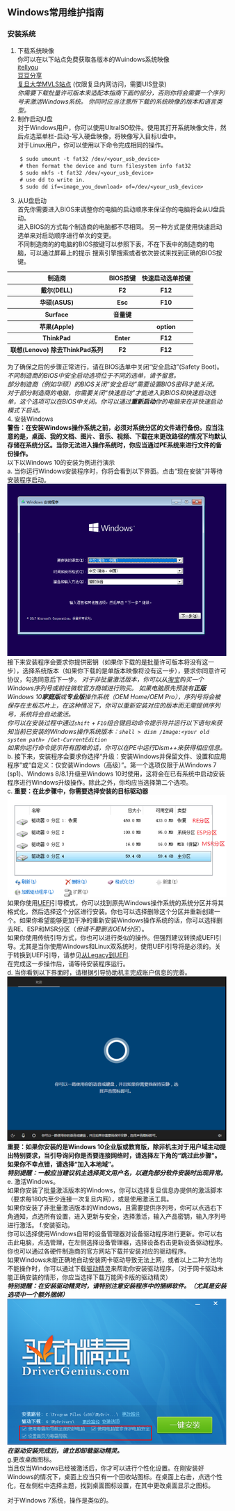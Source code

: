 ## Windows常用维护指南


### 安装系统
1. 下载系统映像  
你可以在以下站点免费获取各版本的Wuindows系统映像  
[itellyou](https://msdn.itellyou.cn/)  
[豆豆分享](https://www.iruanmi.com/msdn/)  
[复旦大学MVLS站点](http://mvls.fudan.edu.cn) (仅限复旦内网访问，需要UIS登录)   
*你需要下载批量许可版本来适配本指南下面的部分，否则你将会需要一个序列号来激活Windows系统。*
*你同时应当注意所下载的系统映像的版本和语言类型。*  
2. 制作启动U盘  
对于Windows用户，你可以使用UltraISO软件。使用其打开系统映像文件，然后点选菜单栏-启动-写入硬盘映像，将映像写入目标U盘中。  
对于Linux用户，你可以使用以下命令完成相同的操作。  
```shell  # umount the device before format.
	$ sudo umount -t fat32 /dev/<your_usb_device>
	# then format the device and turn filesystem info fat32
	$ sudo mkfs -t fat32 /dev/<your_usb_device>
	# use dd to write in.
	$ sudo dd if=<image_you_download> of=/dev/<your_usb_device>
```  
3. 从U盘启动	
首先你需要进入BIOS来调整你的电脑的启动顺序来保证你的电脑将会从U盘启动。  
进入BIOS的方式每个制造商的电脑都不尽相同。	
另一种方式是使用快速启动选单来对启动顺序进行单次的变更。	
不同制造商的的电脑的BIOS按键可以参照下表，不在下表中的制造商的电脑，可以通过屏幕上的提示
搜索引擎搜索或者依次尝试来找到正确的BIOS按键。
<table>
        <tr>
        <th>制造商</th>
        <th>BIOS按键</th>
        <th>快速启动选单按键</th>
        </tr>
        <tr><th>戴尔(DELL)</th><th>F2</th><th>F12</th></tr>
        <tr><th>华硕(ASUS)</th><th>Esc</th><th>F10</th></tr>
        <tr><th>Surface</th><th>音量键</th><th>
        <tr><th>苹果(Apple)</th><th></th><th>option</th></tr>
        <tr><th>ThinkPad</th><th>Enter</th><th>F12</th></tr>
        <tr><th>联想(Lenovo) 除去ThinkPad系列</th><th>F2</th><th>F12</th></tr>
    </table>
    
为了确保之后的步骤正常进行，请在BIOS选单中关闭“安全启动”(Safety Boot)。	
*不同制造商的BIOS中安全启动选项位于不同的选单，请予留意。*	
*部分制造商（例如华硕）的BIOS关闭“安全启动”需要设置BIOS密码才能关闭。*	
*对于部分制造商的电脑，你需要关闭“快速启动”才能进入到BIOS和快速启动选单，这个选项可以在BIOS中关闭。你可以通过<b>重新启动</b>你的电脑来在非快速启动模式下启动。*	
4. 安装Windows	
**警告：在安装Windows操作系统之前，必须对系统分区的文件进行备份。应当注意的是，桌面、我的文档、图片、音乐、视频、下载在未更改路径的情况下均默认存储在系统分区。当你无法进入操作系统时，你应当通过PE系统来进行文件的备份操作。**		
以下以Windows 10的安装为例进行演示	
a. 当你运行Windows安装程序时，你将会看到以下界面。点击“现在安装”并等待安装程序启动。	
![](image/welcome.png)	
接下来安装程序会要求你提供密钥（如果你下载的是批量许可版本将没有这一步），选择系统版本（如果你下载的是单版本映像将没有这一步），要求你同意许可协议，勾选同意后下一步。	
*对于非批量激活版本，你可以从[淘宝](http://www.taobao.com)购买一个Windows序列号或前往微软官方商城进行购买。*	
*如果电脑原先预装有<b>正版</b>Windows 10<b>家庭版</b>或<b>专业版</b>操作系统（OEM Home/OEM Pro），序列号将会被保存在主板芯片上，在这种情况下，你可以重新安装对应的版本而无需提供序列号，系统将会自动激活。*	
*你可以在安装过程中通过`shift` + `F10`组合键启动命令提示符并运行以下语句来获知当前已安装的Windows操作系统版本：```shell
        > dism /Image:<your old system path> /Get-CurrentEdition
    ```*	
*如果你运行命令提示符有困难的话，你可以在PE中运行Dism++来获得相应信息。*	
b. 接下来，安装程序会要求你选择“升级：安装Windows并保留文件、设置和应用程序”或“自定义：仅安装Windows（高级）”。第一个选项仅限于从Windows 7 (sp1)、Windows 8/8.1升级至Windows 10时使用，这将会在已有系统中启动安装程序进行Windows升级操作。除此之外，你均应当选择第二个选项。			
c. **重要：在此步骤中，你需要选择安装的目标驱动器**	 
![](image/disk.png)	 
如果你使用[UEFI](https://en.wikipedia.org/wiki/Unified_Extensible_Firmware_Interface)引导模式，你可以找到原先Windows操作系统的系统分区并将其格式化，然后选择这个分区进行安装。你也可以选择删除这个分区并重新创建一个。如果你希望能够更加干净的重新安装Windows操作系统的话，你可以选择删去RE、ESP和MSR分区（*但请不要删去OEM分区*）。		
如果你使用传统引导方式，你也可以进行类似的操作。但强烈建议转换成UEFI引导。尤其是当你使用Windows和Linux双系统时，使用UEFI引导将是必须的。关于转换到UEFI引导，请参见[从Legacy到UEFI](legacy_uefi.md).   
在完成这一步操作后，请等待安装程序运行。  
d. 当你看到以下界面时，请根据引导协助机主完成账户信息的完善。  
![](image/circle.png)  
**重要：如果你安装的是Windows 10企业版或教育版，除非机主对于用户域主动提出特别要求，当引导询问你是否要连接网络时，请选择左下角的“跳过此步骤”。如果你不幸点错，请选择“加入本地域”。**  
***特别提醒：一般应当建议机主选择英文用户名，以避免部分软件安装时出现异常。***  
e. 激活Windows。  
如果你安装了批量激活版本的Windows，你可以选择复旦信息办提供的激活脚本（要求每180内至少连接一次复旦内网），或是使用激活工具。  
如果你安装了非批量激活版本的Windows，且需要提供序列号，你可以点选右下角通知，点选所有设置，进入更新与安全，选择激活，输入产品密钥，输入序列号进行激活。
f.安装驱动。  
你可以选择使用Windows自带的设备管理器对设备驱动程序进行更新。你可以右击此电脑，点选管理，在左侧选择设备管理器，选择设备右击更新设备驱动程序。  
你也可以通过各硬件制造商的官方网站下载并安装对应的驱动程序。  
如果Windows未能正确地自动安装网卡驱动导致无法上网，或者以上二种方法均不能操作时，你可以通过下载[驱动精灵](http://www.drivergenius.com/)来帮助你安装驱动程序。（对于网卡驱动未能正确安装的情形，你应当选择下载万能网卡版的驱动精灵）  
***特别提醒：在安装驱动精灵时，请特别注意安装程序中的捆绑软件。（尤其是安装选项中一个额外捆绑）  ![](image/drivergenius.png)  在驱动安装完成后，请立即卸载驱动精灵。***  
g.更改桌面图标。  
当且仅当Windows已经被激活后，你才可以进行个性化设置。在刚安装好Windows的情况下，桌面上应当只有一个回收站图标。在桌面上右击，点选个性化，在左侧栏中选择主题，找到桌面图标设置，在其中更改桌面显示之图标。  

对于Windows 7系统，操作是类似的。
